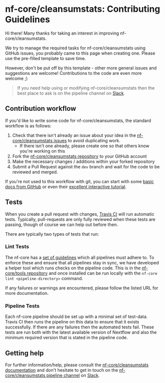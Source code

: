 # nf-core/cleansumstats: Contributing Guidelines

Hi there! Many thanks for taking an interest in improving nf-core/cleansumstats.

We try to manage the required tasks for nf-core/cleansumstats using GitHub issues, you probably came to this page when creating one. Please use the pre-filled template to save time.

However, don't be put off by this template - other more general issues and suggestions are welcome! Contributions to the code are even more welcome ;)

> If you need help using or modifying nf-core/cleansumstats then the best place to ask is on the pipeline channel on [Slack](https://nf-co.re/join/slack/).



## Contribution workflow
If you'd like to write some code for nf-core/cleansumstats, the standard workflow
is as follows:

1. Check that there isn't already an issue about your idea in the
   [nf-core/cleansumstats issues](https://github.com/nf-core/cleansumstats/issues) to avoid
   duplicating work.
    * If there isn't one already, please create one so that others know you're working on this
2. Fork the [nf-core/cleansumstats repository](https://github.com/nf-core/cleansumstats) to your GitHub account
3. Make the necessary changes / additions within your forked repository
4. Submit a Pull Request against the `dev` branch and wait for the code to be reviewed and merged.

If you're not used to this workflow with git, you can start with some [basic docs from GitHub](https://help.github.com/articles/fork-a-repo/) or even their [excellent interactive tutorial](https://try.github.io/).


## Tests
When you create a pull request with changes, [Travis CI](https://travis-ci.org/) will run automatic tests.
Typically, pull-requests are only fully reviewed when these tests are passing, though of course we can help out before then.

There are typically two types of tests that run:

### Lint Tests
The nf-core has a [set of guidelines](https://nf-co.re/developers/guidelines) which all pipelines must adhere to.
To enforce these and ensure that all pipelines stay in sync, we have developed a helper tool which runs checks on the pipeline code. This is in the [nf-core/tools repository](https://github.com/nf-core/tools) and once installed can be run locally with the `nf-core lint <pipeline-directory>` command.

If any failures or warnings are encountered, please follow the listed URL for more documentation.

### Pipeline Tests
Each nf-core pipeline should be set up with a minimal set of test-data.
Travis CI then runs the pipeline on this data to ensure that it exists successfully.
If there are any failures then the automated tests fail.
These tests are run both with the latest available version of Nextflow and also the minimum required version that is stated in the pipeline code.

## Getting help
For further information/help, please consult the [nf-core/cleansumstats documentation](https://github.com/nf-core/cleansumstats#documentation) and don't hesitate to get in touch on the [nf-core/cleansumstats pipeline channel](https://nfcore.slack.com/channels/nf-core/cleansumstats) on [Slack](https://nf-co.re/join/slack/).
